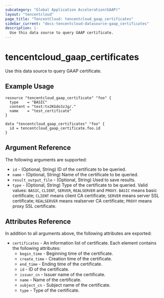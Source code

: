 ```yaml
---
subcategory: "Global Application Acceleration(GAAP)"
layout: "tencentcloud"
page_title: "TencentCloud: tencentcloud_gaap_certificates"
sidebar_current: "docs-tencentcloud-datasource-gaap_certificates"
description: |-
  Use this data source to query GAAP certificate.
---
```


# tencentcloud_gaap_certificates

Use this data source to query GAAP certificate.

## Example Usage

```hcl
resource "tencentcloud_gaap_certificate" "foo" {
  type    = "BASIC"
  content = "test:tx2KGdo3zJg/."
  name    = "test_certificate"
}

data "tencentcloud_gaap_certificates" "foo" {
  id = tencentcloud_gaap_certificate.foo.id
}
```

## Argument Reference

The following arguments are supported:

* `id` - (Optional, String) ID of the certificate to be queried.
* `name` - (Optional, String) Name of the certificate to be queried.
* `result_output_file` - (Optional, String) Used to save results.
* `type` - (Optional, String) Type of the certificate to be queried. Valid values: `BASIC`, `CLIENT`, `SERVER`, `REALSERVER` and `PROXY`. `BASIC` means basic certificate; `CLIENT` means client CA certificate; `SERVER` means server SSL certificate; `REALSERVER` means realserver CA certificate; `PROXY` means proxy SSL certificate.

## Attributes Reference

In addition to all arguments above, the following attributes are exported:

* `certificates` - An information list of certificate. Each element contains the following attributes:
  * `begin_time` - Beginning time of the certificate.
  * `create_time` - Creation time of the certificate.
  * `end_time` - Ending time of the certificate.
  * `id` - ID of the certificate.
  * `issuer_cn` - Issuer name of the certificate.
  * `name` - Name of the certificate.
  * `subject_cn` - Subject name of the certificate.
  * `type` - Type of the certificate.


